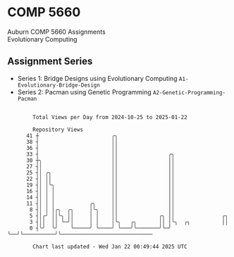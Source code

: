 # COMP 5660
Auburn COMP 5660 Assignments  
Evolutionary Computing

## Assignment Series
- Series 1: Bridge Designs using Evolutionary Computing `A1-Evolutionary-Bridge-Design`
- Series 2: Pacman using Genetic Programming `A2-Genetic-Programming-Pacman`

```

        Total Views per Day from 2024-10-25 to 2025-01-22

        Repository Views
      41 ┼                       ╭╮
      38 ┤                       ││
      36 ┤                       ││
      33 ┤                       ││                ╭╮
      30 ┼╮                      ││                ││
      27 ┤│                      ││                ││
      25 ┤│ ╭╮                   ││                ││
      22 ┤│ ││                   ││                ││
      19 ┤│ │╰╮                  ││                ││
      16 ┤│ │ │                  ││                ││
      14 ┤│ │ │                  ││                ││
      11 ┤│ │ │           ╭╮     ││                ││
       8 ┤│ │ │╭╮  ╭╮     │╰╮    ││                ││
       5 ┤│╭╯ ││╰╮ ││     │ │    ││             ╭╮ ││               ╭╮
       3 ┤││  ││ ╰─╯│     │ │    │╰╮   ╭╮       ││ │╰╮  ╭╮          ││
       0 ┤╰╯  ╰╯    ╰─────╯ ╰────╯ ╰───╯╰───────╯╰─╯ ╰──╯╰──────────╯╰─────────────────────────────

        Chart last updated - Wed Jan 22 00:49:44 2025 UTC
        
```
